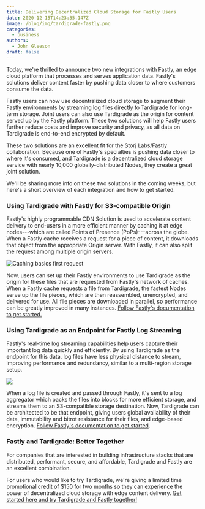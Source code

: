 ```yaml
---
title: Delivering Decentralized Cloud Storage for Fastly Users
date: 2020-12-15T14:23:35.147Z
image: /blog/img/tardigrade-fastly.png
categories:
  - business
authors:
  - John Gleeson
draft: false
---
```

Today, we're thrilled to announce two new integrations with Fastly, an edge cloud platform that processes and serves application data. Fastly's solutions deliver content faster by pushing data closer to where customers consume the data.

Fastly users can now use decentralized cloud storage to augment their Fastly environments by streaming log files directly to Tardigrade for long-term storage. Joint users can also use Tardigrade as the origin for content served up by the Fastly platform. These two solutions will help Fastly users further reduce costs and improve security and privacy, as all data on Tardigrade is end-to-end encrypted by default.

These two solutions are an excellent fit for the Storj Labs/Fastly collaboration. Because one of Fastly's specialties is pushing data closer to where it's consumed, and Tardigrade is a decentralized cloud storage service with nearly 10,000 globally-distributed Nodes, they create a great joint solution.

We'll be sharing more info on these two solutions in the coming weeks, but here's a short overview of each integration and how to get started.

### Using Tardigrade with Fastly for S3-compatible Origin

Fastly's highly programmable CDN Solution is used to accelerate content delivery to end-users in a more efficient manner by caching it at edge nodes---which are called Points of Presence (PoPs)---across the globe. When a Fastly cache receives a request for a piece of content, it downloads that object from the appropriate Origin server. With Fastly, it can also split the request among multiple origin servers.

![Caching basics first request](/blog/img/fastly1.png)

Now, users can set up their Fastly environments to use Tardigrade as the origin for these files that are requested from Fastly's network of caches. When a Fastly cache requests a file from Tardigrade, the fastest Nodes serve up the file pieces, which are then reassembled, unencrypted, and delivered for use. All file pieces are downloaded in parallel, so performance can be greatly improved in many instances. [Follow Fastly's documentation to get started.](https://docs.fastly.com/en/guides/tardigrade-decentralized-object-cloud-storage)

### Using Tardigrade as an Endpoint for Fastly Log Streaming

Fastly's real-time log streaming capabilities help users capture their important log data quickly and efficiently. By using Tardigrade as the endpoint for this data, log files have less physical distance to stream, improving performance and redundancy, similar to a multi-region storage setup.

![](/blog/img/fastly2.png)

When a log file is created and passed through Fastly, it's sent to a log aggregator which packs the files into blocks for more efficient storage, and streams them to an S3-compatible storage destination. Now, Tardigrade can be architected to be that endpoint, giving users global availability of their data, immutability and bitrot resistance for their files, and edge-based encryption. [Follow Fastly's documentation to get started](https://docs.fastly.com/en/guides/log-streaming-tardigrade#:~:text=Built%20on%20the%20Storj%20Network,of%20Service%20for%20more%20information.).

### Fastly and Tardigrade: Better Together

For companies that are interested in building infrastructure stacks that are distributed, performant, secure, and affordable, Tardigrade and Fastly are an excellent combination.

For users who would like to try Tardigrade, we're giving a limited time promotional credit of $150 for two months so they can experience the power of decentralized cloud storage with edge content delivery. [Get started here and try Tardigrade and Fastly together!](https://tardigrade.io/fastly/)